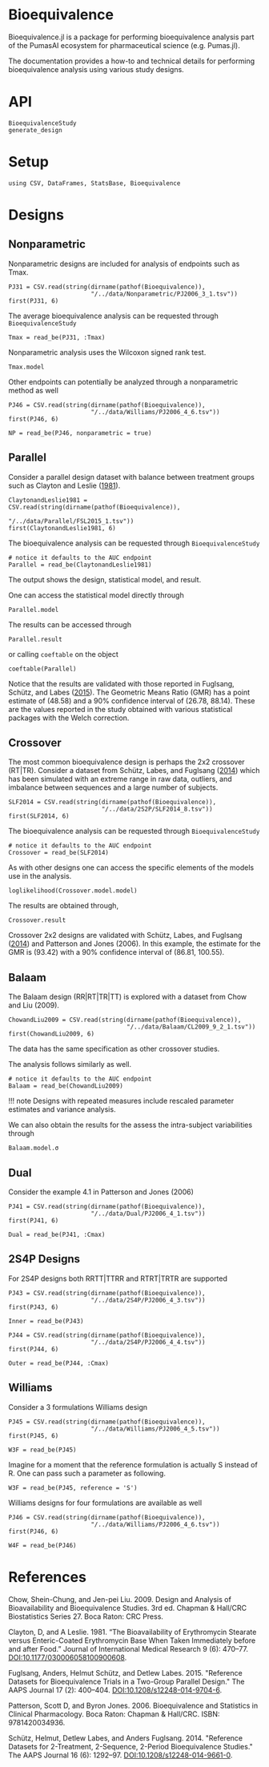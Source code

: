 # Bioequivalence

Bioequivalence.jl is a package for performing bioequivalence analysis part of the PumasAI ecosystem for pharmaceutical science (e.g. Pumas.jl).

The documentation provides a how-to and technical details for performing bioequivalence analysis using various study designs.

# API

```@docs
BioequivalenceStudy
generate_design
```

# Setup

```@example Main
using CSV, DataFrames, StatsBase, Bioequivalence
```

# Designs

## Nonparametric

Nonparametric designs are included for analysis of endpoints such as Tmax.

```@example Main
PJ31 = CSV.read(string(dirname(pathof(Bioequivalence)),
                       "/../data/Nonparametric/PJ2006_3_1.tsv"))
first(PJ31, 6)
```

The average bioequivalence analysis can be requested through `BioequivalenceStudy`

```@example Main
Tmax = read_be(PJ31, :Tmax)
```

Nonparametric analysis uses the Wilcoxon signed rank test.

```@example Main
Tmax.model
```

Other endpoints can potentially be analyzed through a nonparametric method as well

```@example Main
PJ46 = CSV.read(string(dirname(pathof(Bioequivalence)),
                       "/../data/Williams/PJ2006_4_6.tsv"))
first(PJ46, 6)
```

```@example Main
NP = read_be(PJ46, nonparametric = true)
```

## Parallel

Consider a parallel design dataset with balance between treatment groups such as Clayton and Leslie ([1981](https://doi.org/10.1177/030006058100900608)).

```@example Main
ClaytonandLeslie1981 = CSV.read(string(dirname(pathof(Bioequivalence)),
                                       "/../data/Parallel/FSL2015_1.tsv"))
first(ClaytonandLeslie1981, 6)
```

The bioequivalence analysis can be requested through `BioequivalenceStudy`

```@example Main
# notice it defaults to the AUC endpoint
Parallel = read_be(ClaytonandLeslie1981)
```

The output shows the design, statistical model, and result.

One can access the statistical model directly through

```@example Main
Parallel.model
```

The results can be accessed through

```@example Main
Parallel.result
```

or calling `coeftable` on the object

```@example Main
coeftable(Parallel)
```

Notice that the results are validated with those reported in Fuglsang, Schütz, and Labes ([2015](https://doi.org/10.1208/s12248-014-9704-6)). The Geometric Means Ratio (GMR) has a point estimate of (48.58) and a 90% confidence interval of (26.78, 88.14). These are the values reported in the study obtained with various statistical packages with the Welch correction.

## Crossover

The most common bioequivalence design is perhaps the 2x2 crossover (RT|TR). Consider a dataset from Schütz, Labes, and Fuglsang ([2014](https://doi.org/10.1208/s12248-014-9661-0)) which has been simulated with an extreme range in raw data, outliers, and imbalance between sequences and a large number of subjects.

```@example Main
SLF2014 = CSV.read(string(dirname(pathof(Bioequivalence)),
                          "/../data/2S2P/SLF2014_8.tsv"))
first(SLF2014, 6)
```

The bioequivalence analysis can be requested through `BioequivalenceStudy`

```@example Main
# notice it defaults to the AUC endpoint
Crossover = read_be(SLF2014)
```

As with other designs one can access the specific elements of the models use in the analysis.

```@example Main
loglikelihood(Crossover.model.model)
```

The results are obtained through,

```@example Main
Crossover.result
```

Crossover 2x2 designs are validated with Schütz, Labes, and Fuglsang ([2014](https://doi.org/10.1208/s12248-014-9661-0)) and Patterson and Jones (2006). In this example, the estimate for the GMR is (93.42) with a 90% confidence interval of (86.81, 100.55).

## Balaam

The Balaam design (RR|RT|TR|TT) is explored with a dataset from Chow and Liu (2009).

```@example Main
ChowandLiu2009 = CSV.read(string(dirname(pathof(Bioequivalence)),
                                 "/../data/Balaam/CL2009_9_2_1.tsv"))
first(ChowandLiu2009, 6)
```

The data has the same specification as other crossover studies.

The analysis follows similarly as well.

```@example Main
# notice it defaults to the AUC endpoint
Balaam = read_be(ChowandLiu2009)
```

!!! note
    Designs with repeated measures include rescaled parameter estimates and variance analysis.

We can also obtain the results for the assess the intra-subject variabilities through

```@example Main
Balaam.model.σ
```

## Dual

Consider the example 4.1 in Patterson and Jones (2006)

```@example Main
PJ41 = CSV.read(string(dirname(pathof(Bioequivalence)),
                       "/../data/Dual/PJ2006_4_1.tsv"))
first(PJ41, 6)
```

```@example Main
Dual = read_be(PJ41, :Cmax)
```

## 2S4P Designs

For 2S4P designs both RRTT|TTRR and RTRT|TRTR are supported

```@example Main
PJ43 = CSV.read(string(dirname(pathof(Bioequivalence)),
                       "/../data/2S4P/PJ2006_4_3.tsv"))
first(PJ43, 6)
```

```@example Main
Inner = read_be(PJ43)
```

```@example Main
PJ44 = CSV.read(string(dirname(pathof(Bioequivalence)),
                       "/../data/2S4P/PJ2006_4_4.tsv"))
first(PJ44, 6)
```

```@example Main
Outer = read_be(PJ44, :Cmax)
```

## Williams

Consider a 3 formulations Williams design

```@example Main
PJ45 = CSV.read(string(dirname(pathof(Bioequivalence)),
                       "/../data/Williams/PJ2006_4_5.tsv"))
first(PJ45, 6)
```

```@example Main
W3F = read_be(PJ45)
```

Imagine for a moment that the reference formulation is actually S instead of R.
One can pass such a parameter as following.

```@example Main
W3F = read_be(PJ45, reference = 'S')
```

Williams designs for four formulations are available as well

```@example Main
PJ46 = CSV.read(string(dirname(pathof(Bioequivalence)),
                       "/../data/Williams/PJ2006_4_6.tsv"))
first(PJ46, 6)
```

```@example Main
W4F = read_be(PJ46)
```

# References

Chow, Shein-Chung, and Jen-pei Liu. 2009. Design and Analysis of Bioavailability and Bioequivalence Studies. 3rd ed. Chapman & Hall/CRC Biostatistics Series 27. Boca Raton: CRC Press.

Clayton, D, and A Leslie. 1981. “The Bioavailability of Erythromycin Stearate versus Enteric-Coated Erythromycin Base When Taken Immediately before and after Food.” Journal of International Medical Research 9 (6): 470–77. [DOI:10.1177/030006058100900608](https://doi.org/10.1177/030006058100900608).

Fuglsang, Anders, Helmut Schütz, and Detlew Labes. 2015. "Reference Datasets for Bioequivalence Trials in a Two-Group Parallel Design." The AAPS Journal 17 (2): 400–404. [DOI:10.1208/s12248-014-9704-6](https://doi.org/10.1208/s12248-014-9704-6).

Patterson, Scott D, and Byron Jones. 2006. Bioequivalence and Statistics in Clinical Pharmacology. Boca Raton: Chapman & Hall/CRC. ISBN: 9781420034936.

Schütz, Helmut, Detlew Labes, and Anders Fuglsang. 2014. "Reference Datasets for 2-Treatment, 2-Sequence, 2-Period Bioequivalence Studies." The AAPS Journal 16 (6): 1292–97. [DOI:10.1208/s12248-014-9661-0](https://doi.org/10.1208/s12248-014-9661-0).
